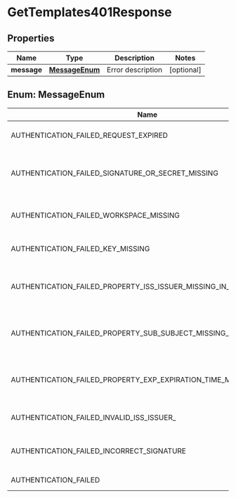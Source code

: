 

# GetTemplates401Response


## Properties

| Name | Type | Description | Notes |
|------------ | ------------- | ------------- | -------------|
|**message** | [**MessageEnum**](#MessageEnum) | Error description |  [optional] |



## Enum: MessageEnum

| Name | Value |
|---- | -----|
| AUTHENTICATION_FAILED_REQUEST_EXPIRED | &quot;Authentication failed: request expired&quot; |
| AUTHENTICATION_FAILED_SIGNATURE_OR_SECRET_MISSING | &quot;Authentication failed: signature or secret missing&quot; |
| AUTHENTICATION_FAILED_WORKSPACE_MISSING | &quot;Authentication failed: workspace missing&quot; |
| AUTHENTICATION_FAILED_KEY_MISSING | &quot;Authentication failed: key missing&quot; |
| AUTHENTICATION_FAILED_PROPERTY_ISS_ISSUER_MISSING_IN_JWT | &quot;Authentication failed: property iss (issuer) missing in JWT&quot; |
| AUTHENTICATION_FAILED_PROPERTY_SUB_SUBJECT_MISSING_IN_JWT | &quot;Authentication failed: property sub (subject) missing in JWT&quot; |
| AUTHENTICATION_FAILED_PROPERTY_EXP_EXPIRATION_TIME_MISSING_IN_JWT | &quot;Authentication failed: property exp (expiration time) missing in JWT&quot; |
| AUTHENTICATION_FAILED_INVALID_ISS_ISSUER_ | &quot;Authentication failed: invalid iss (issuer)&quot; |
| AUTHENTICATION_FAILED_INCORRECT_SIGNATURE | &quot;Authentication failed: incorrect signature&quot; |
| AUTHENTICATION_FAILED | &quot;Authentication failed&quot; |



